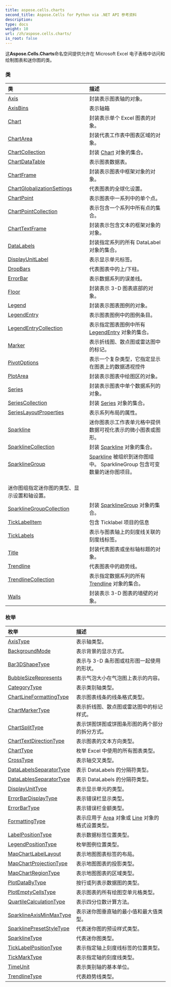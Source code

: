 ```yaml
---
title: aspose.cells.charts
second_title: Aspose.Cells for Python via .NET API 参考资料
description:
type: docs
weight: 10
url: /zh/aspose.cells.charts/
is_root: false
---
```

这**Aspose.Cells.Charts**命名空间提供允许在 Microsoft Excel 电子表格中访问和绘制图表和迷你图的类。

### 类
|类|描述|
| :- | :- |
| [Axis](/cells/python-net/zh/aspose.cells.charts/axis) |封装表示图表轴的对象。|
| [AxisBins](/cells/python-net/zh/aspose.cells.charts/axisbins) |表示轴箱|
| [Chart](/cells/python-net/zh/aspose.cells.charts/chart) |封装表示单个 Excel 图表的对象。|
| [ChartArea](/cells/python-net/zh/aspose.cells.charts/chartarea) |封装代表工作表中图表区域的对象。|
| [ChartCollection](/cells/python-net/zh/aspose.cells.charts/chartcollection) |封装 [Chart](/cells/python-net/zh/aspose.cells.charts/chart) 对象的集合。|
| [ChartDataTable](/cells/python-net/zh/aspose.cells.charts/chartdatatable) |表示图表数据表。|
| [ChartFrame](/cells/python-net/zh/aspose.cells.charts/chartframe) |封装表示图表中框架对象的对象。|
| [ChartGlobalizationSettings](/cells/python-net/zh/aspose.cells.charts/chartglobalizationsettings) |代表图表的全球化设置。|
| [ChartPoint](/cells/python-net/zh/aspose.cells.charts/chartpoint) |表示图表中一系列中的单个点。|
| [ChartPointCollection](/cells/python-net/zh/aspose.cells.charts/chartpointcollection) |表示包含一个系列中所有点的集合。|
| [ChartTextFrame](/cells/python-net/zh/aspose.cells.charts/charttextframe) |封装表示包含文本的框架对象的对象。|
| [DataLabels](/cells/python-net/zh/aspose.cells.charts/datalabels) |封装指定系列的所有 DataLabel 对象的集合。|
| [DisplayUnitLabel](/cells/python-net/zh/aspose.cells.charts/displayunitlabel) |表示显示单元标签。|
| [DropBars](/cells/python-net/zh/aspose.cells.charts/dropbars) |代表图表中的上/下柱。|
| [ErrorBar](/cells/python-net/zh/aspose.cells.charts/errorbar) |表示数据系列的误差线。|
| [Floor](/cells/python-net/zh/aspose.cells.charts/floor) |封装表示 3-D 图表底部的对象。|
| [Legend](/cells/python-net/zh/aspose.cells.charts/legend) |封装表示图表图例的对象。|
| [LegendEntry](/cells/python-net/zh/aspose.cells.charts/legendentry) |表示图表图例中的图例条目。|
| [LegendEntryCollection](/cells/python-net/zh/aspose.cells.charts/legendentrycollection) |表示指定图表图例中所有 [LegendEntry](/cells/python-net/zh/aspose.cells.charts/legendentry) 对象的集合。|
| [Marker](/cells/python-net/zh/aspose.cells.charts/marker) |表示折线图、散点图或雷达图中的标记。|
| [PivotOptions](/cells/python-net/zh/aspose.cells.charts/pivotoptions) |表示一个复杂类型，它指定显示在图表上的数据透视控件|
| [PlotArea](/cells/python-net/zh/aspose.cells.charts/plotarea) |封装表示图表中绘图区的对象。|
| [Series](/cells/python-net/zh/aspose.cells.charts/series) |封装表示图表中单个数据系列的对象。|
| [SeriesCollection](/cells/python-net/zh/aspose.cells.charts/seriescollection) |封装 [Series](/cells/python-net/zh/aspose.cells.charts/series) 对象的集合。|
| [SeriesLayoutProperties](/cells/python-net/zh/aspose.cells.charts/serieslayoutproperties) |表示系列布局的属性。|
| [Sparkline](/cells/python-net/zh/aspose.cells.charts/sparkline) |迷你图表示工作表单元格中提供数据可视化表示的微小图表或图形。|
| [SparklineCollection](/cells/python-net/zh/aspose.cells.charts/sparklinecollection) |封装 [Sparkline](/cells/python-net/zh/aspose.cells.charts/sparkline) 对象的集合。|
| [SparklineGroup](/cells/python-net/zh/aspose.cells.charts/sparklinegroup) | [Sparkline](/cells/python-net/zh/aspose.cells.charts/sparkline) 被组织到迷你图组中。 SparklineGroup 包含可变数量的迷你图项目。<br/>迷你图组指定迷你图的类型、显示设置和轴设置。|
| [SparklineGroupCollection](/cells/python-net/zh/aspose.cells.charts/sparklinegroupcollection) |封装 [SparklineGroup](/cells/python-net/zh/aspose.cells.charts/sparklinegroup) 对象的集合。|
| [TickLabelItem](/cells/python-net/zh/aspose.cells.charts/ticklabelitem) |包含 Ticklabel 项目的信息|
| [TickLabels](/cells/python-net/zh/aspose.cells.charts/ticklabels) |表示与图表轴上的刻度线关联的刻度线标签。|
| [Title](/cells/python-net/zh/aspose.cells.charts/title) |封装代表图表或坐标轴标题的对象。|
| [Trendline](/cells/python-net/zh/aspose.cells.charts/trendline) |代表图表中的趋势线。|
| [TrendlineCollection](/cells/python-net/zh/aspose.cells.charts/trendlinecollection) |表示指定数据系列的所有 [Trendline](/cells/python-net/zh/aspose.cells.charts/trendline) 对象的集合。|
| [Walls](/cells/python-net/zh/aspose.cells.charts/walls) |封装表示 3-D 图表的墙壁的对象。|


### 枚举
|枚举|描述|
| :- | :- |
| [AxisType](/cells/python-net/zh/aspose.cells.charts/axistype) |表示轴类型。|
| [BackgroundMode](/cells/python-net/zh/aspose.cells.charts/backgroundmode) |表示背景的显示方式。|
| [Bar3DShapeType](/cells/python-net/zh/aspose.cells.charts/bar3dshapetype) |表示与 3-D 条形图或柱形图一起使用的形状。|
| [BubbleSizeRepresents](/cells/python-net/zh/aspose.cells.charts/bubblesizerepresents) |表示气泡大小在气泡图上表示的内容。|
| [CategoryType](/cells/python-net/zh/aspose.cells.charts/categorytype) |表示类别轴类型。|
| [ChartLineFormattingType](/cells/python-net/zh/aspose.cells.charts/chartlineformattingtype) |表示图表线条的线条格式类型。|
| [ChartMarkerType](/cells/python-net/zh/aspose.cells.charts/chartmarkertype) |表示折线图、散点图或雷达图中的标记样式。|
| [ChartSplitType](/cells/python-net/zh/aspose.cells.charts/chartsplittype) |表示饼图饼图或饼图条形图的两个部分的拆分方式。|
| [ChartTextDirectionType](/cells/python-net/zh/aspose.cells.charts/charttextdirectiontype) |表示图表的文本方向类型。|
| [ChartType](/cells/python-net/zh/aspose.cells.charts/charttype) |枚举 Excel 中使用的所有图表类型。|
| [CrossType](/cells/python-net/zh/aspose.cells.charts/crosstype) |表示轴交叉类型。|
| [DataLabelsSeparatorType](/cells/python-net/zh/aspose.cells.charts/datalabelsseparatortype) |表示 DataLabels 的分隔符类型。|
| [DataLablesSeparatorType](/cells/python-net/zh/aspose.cells.charts/datalablesseparatortype) |表示 DataLabels 的分隔符类型。|
| [DisplayUnitType](/cells/python-net/zh/aspose.cells.charts/displayunittype) |表示显示单元的类型。|
| [ErrorBarDisplayType](/cells/python-net/zh/aspose.cells.charts/errorbardisplaytype) |表示错误栏显示类型。|
| [ErrorBarType](/cells/python-net/zh/aspose.cells.charts/errorbartype) |表示错误栏金额类型。|
| [FormattingType](/cells/python-net/zh/aspose.cells.charts/formattingtype) |表示应用于 [Area](/cells/python-net/zh/aspose.cells.drawing/area) 对象或 [Line](/cells/python-net/zh/aspose.cells.drawing/line) 对象的格式设置类型。|
| [LabelPositionType](/cells/python-net/zh/aspose.cells.charts/labelpositiontype) |表示数据标签位置类型。|
| [LegendPositionType](/cells/python-net/zh/aspose.cells.charts/legendpositiontype) |枚举图例位置类型。|
| [MapChartLabelLayout](/cells/python-net/zh/aspose.cells.charts/mapchartlabellayout) |表示地图图表标签的布局。|
| [MapChartProjectionType](/cells/python-net/zh/aspose.cells.charts/mapchartprojectiontype) |表示地图图表的投影类型。|
| [MapChartRegionType](/cells/python-net/zh/aspose.cells.charts/mapchartregiontype) |表示地图图表的区域类型。|
| [PlotDataByType](/cells/python-net/zh/aspose.cells.charts/plotdatabytype) |按行或列表示数据图的类型。|
| [PlotEmptyCellsType](/cells/python-net/zh/aspose.cells.charts/plotemptycellstype) |表示图表的所有绘图空单元格类型。|
| [QuartileCalculationType](/cells/python-net/zh/aspose.cells.charts/quartilecalculationtype) |表示四分位数计算方法。|
| [SparklineAxisMinMaxType](/cells/python-net/zh/aspose.cells.charts/sparklineaxisminmaxtype) |表示迷你图垂直轴的最小值和最大值类型。|
| [SparklinePresetStyleType](/cells/python-net/zh/aspose.cells.charts/sparklinepresetstyletype) |代表迷你图的预设样式类型。|
| [SparklineType](/cells/python-net/zh/aspose.cells.charts/sparklinetype) |代表迷你图类型。|
| [TickLabelPositionType](/cells/python-net/zh/aspose.cells.charts/ticklabelpositiontype) |表示指定轴上刻度线标签的位置类型。|
| [TickMarkType](/cells/python-net/zh/aspose.cells.charts/tickmarktype) |表示指定轴的刻度线类型。|
| [TimeUnit](/cells/python-net/zh/aspose.cells.charts/timeunit) |表示类别轴的基本单位。|
| [TrendlineType](/cells/python-net/zh/aspose.cells.charts/trendlinetype) |代表趋势线类型。|


